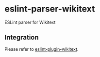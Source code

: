 # eslint-parser-wikitext

ESLint parser for Wikitext

## Integration

Please refer to [eslint-plugin-wikitext](https://github.com/bhsd-harry/eslint-plugin-wikitext).
